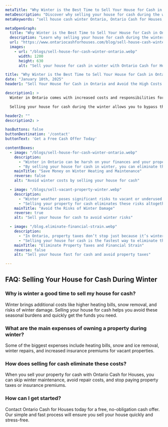 ```yaml
---
metaTitle: "Why Winter is the Best Time to Sell Your House for Cash in Ontario | Ontario Cash for Houses"
metaDescription: "Discover why selling your house for cash during the winter in Ontario is a smart financial move. Ontario Cash for Houses offers quick cash sales to help you avoid winter-related expenses."
metaKeywords: "sell house cash winter Ontario, Ontario Cash for Houses, sell house fast Ontario, winter property maintenance, winter heating bills, avoid winter property costs, cash for houses Ontario"

metaOpenGraph:
  title: "Why Winter is the Best Time to Sell Your House for Cash in Ontario"
  description: "Learn why selling your house for cash during the winter is the ideal solution to avoid the seasonal financial burdens of vacant property ownership in Ontario."
  url: "https://www.ontariocashforhouses.com/blog/sell-house-cash-winter-ontario"
  images:
    - url: "/blogs/sell-house-for-cash-winter-ontario.webp"
      width: 1200
      height: 630
      alt: "Sell your house for cash in winter with Ontario Cash for Houses"

title: "Why Winter is the Best Time to Sell Your House for Cash in Ontario"
date: "January 10th, 2025"
header1: "Sell Your House for Cash in Ontario and Avoid the High Costs of Winter Property Maintenance"

description1: >
  Winter in Ontario comes with increased costs and responsibilities for property owners, especially for vacant or underutilized homes. Between skyrocketing heating bills, the need for frequent snow removal, and the risk of winter-related damages, owning a property during the colder months can become a financial and logistical burden.

  Selling your house for cash during the winter allows you to bypass these challenges and save money on seasonal expenses. At Ontario Cash for Houses, we provide fast cash offers, allowing you to sell your property quickly and avoid the hassle and cost of winter maintenance.

header2: ""
description2: >

hasButtons: false
buttonDestination: '/contact'
buttonText: 'Get a Free Cash Offer Today'

contentBoxes:
  - image: "/blogs/sell-house-for-cash-winter-ontario.webp"
    description: 
      - "Winter in Ontario can be harsh on your finances and your property. Heating bills often skyrocket during the cold months, especially for older or poorly insulated homes. Add to that the cost of snow removal services, salting walkways, and ensuring driveways remain clear of ice and snow—it all adds up quickly. For vacant properties, these expenses are even more frustrating as there’s no one benefitting from the upkeep."
      - "By selling your house for cash in winter, you can eliminate these seasonal expenses and avoid the stress of keeping up with winter maintenance. Ontario Cash for Houses offers quick and reliable cash offers, helping you move on from your property without enduring another costly winter."
    mainTitle: "Save Money on Winter Heating and Maintenance"
    reverse: false
    alt: "Avoid winter costs by selling your house for cash"

  - image: "/blogs/sell-vacant-property-winter.webp"
    description: 
      - "Winter weather poses significant risks to vacant or underused properties. Frozen pipes, roof damage from heavy snow, and ice-related accidents on the property can all result in unexpected repair costs. Insurance premiums for vacant properties also tend to increase during the winter due to these heightened risks."
      - "Selling your property for cash eliminates these risks altogether. Ontario Cash for Houses allows you to skip the financial drain and hassle of winter repairs and insurance claims, giving you the freedom to move forward with cash in hand."
    mainTitle: "Avoid the Risks of Winter Damage"
    reverse: true
    alt: "Sell your house for cash to avoid winter risks"

  - image: "/blog.eliminate-financial-strain.webp"
    description: 
      - "In Ontario, property taxes don’t stop just because it’s winter. Combined with heating bills and maintenance costs, property taxes on an unoccupied or underutilized home can create a heavy financial burden. Winter also means fewer buyers in the market, making it harder to sell your house through traditional methods."
      - "Selling your house for cash is the fastest way to eliminate these costs. Ontario Cash for Houses offers fair cash offers, even in the winter, so you can avoid carrying the financial load of your property into another year."
    mainTitle: "Eliminate Property Taxes and Financial Strain"
    reverse: false
    alt: "Sell your house fast for cash and avoid property taxes"

---
```


## **FAQ: Selling Your House for Cash During Winter**

### **Why is winter a good time to sell my house for cash?**
Winter brings additional costs like higher heating bills, snow removal, and risks of winter damage. Selling your house for cash helps you avoid these seasonal burdens and quickly get the funds you need.

### **What are the main expenses of owning a property during winter?**
Some of the biggest expenses include heating bills, snow and ice removal, winter repairs, and increased insurance premiums for vacant properties.

### **How does selling for cash eliminate these costs?**
When you sell your property for cash with Ontario Cash for Houses, you can skip winter maintenance, avoid repair costs, and stop paying property taxes or insurance premiums.

### **How can I get started?**
Contact Ontario Cash for Houses today for a free, no-obligation cash offer. Our simple and fast process will ensure you sell your house quickly and stress-free.
